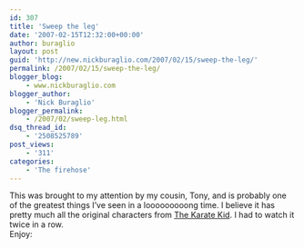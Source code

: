 ```yaml
---
id: 307
title: 'Sweep the leg'
date: '2007-02-15T12:32:00+00:00'
author: buraglio
layout: post
guid: 'http://new.nickburaglio.com/2007/02/15/sweep-the-leg/'
permalink: /2007/02/15/sweep-the-leg/
blogger_blog:
    - www.nickburaglio.com
blogger_author:
    - 'Nick Buraglio'
blogger_permalink:
    - /2007/02/sweep-leg.html
dsq_thread_id:
    - '2508525789'
post_views:
    - '311'
categories:
    - 'The firehose'
---
```


This was brought to my attention by my cousin, Tony, and is probably one of the greatest things I’ve seen in a looooooooong time. I believe it has pretty much all the original characters from [The Karate Kid](http://imdb.com/title/tt0087538/). I had to watch it twice in a row.  
Enjoy: